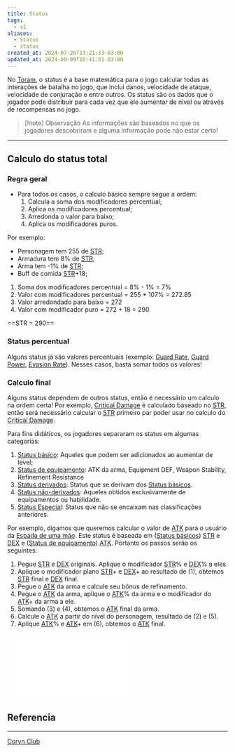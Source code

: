 ```yaml
---
title: Status
tags:
  - v1
aliases:
  - Status
  - status
created_at: 2024-07-26T13:21:33-03:00
updated_at: 2024-09-09T10:41:51-03:00
---
```


No [Toram](../../../../atomos/2024/07/26/Toram.md), o status é a base matemática para o jogo calcular todas as interações de batalha no jogo, que inclui danos, velocidade de ataque, velocidade de conjuração e entre outros. Os status são os dados que o jogador pode distribuir para cada vez que ele aumentar de nível ou através de recompensas no jogo.

> [!note] Observação
> As informações são baseados no que os jogadores descobriram e alguma informação pode não estar certo!

---

## Calculo do status total
### Regra geral

 - Para todos os casos, o calculo básico sempre segue a ordem: 
	1. Calcula a soma dos modificadores percentual;
	2. Aplica os modificadores percentual;
	3. Arredonda o valor para baixo;
	4. Aplica os modificadores puros.

Por exemplo:
 - Personagem tem 255 de [STR](Toram_STR.md);
 - Armadura tem 8% de [STR](Toram_STR.md);
 - Arma tem -1% de [STR](Toram_STR.md);
 - Buff de comida [STR](Toram_STR.md)+18;

1. Soma dos modificadores percentual = 8% - 1% = 7%
2. Valor com modificadores percentual = 255 * 107% = 272.85
3. Valor arredondado para baixo = 272
4. Valor com modificador puro = 272 + 18 = 290

==STR = 290==

### Status percentual

Alguns status já são valores percentuais (exemplo: [Guard Rate](../../../../ideias/2024/07/09/Toram_Guard_Rate.md), [Guard Power](../../../../ideias/2024/07/09/Toram_Guard_Power.md), [Evasion Rate](../../../../ideias/2024/07/09/Toram_Evasion_Rate.md)). Nesses casos, basta somar todos os valores!

### Calculo final

Alguns status dependem de outros status, então é necessário um calculo na ordem certa! Por exemplo, [Critical Damage](../../../../ideias/2024/07/09/Toram_Critical_Damage.md) é calculado baseado no [STR](Toram_STR.md), então será necessário calcular o [STR](Toram_STR.md) primeiro par poder usar no calculo do [Critical Damage](../../../../ideias/2024/07/09/Toram_Critical_Damage.md).  

Para fins didáticos, os jogadores separaram os status em algumas categorias:
1. [Status básico](../26/Toram_Status_basico.md): Aqueles que podem ser adicionados ao aumentar de level;
2. [Status de equipamento](../../../../ideias/2024/07/09/Toram_Status_de_equipamento.md): ATK da arma, Equipment DEF, Weapon Stability, Refinement Resistance
3. [Status derivados](../../../../ideias/2024/07/09/Toram_Status_derivados.md): Status que se derivam dos [Status básicos](../26/Toram_Status_basico.md).
4. [Status não-derivados](../../../../ideias/2024/07/09/Toram_Status%20não-derivados.md): Aqueles obtidos exclusivamente de equipamentos ou habilidade.
5. [Status Especial](../../../../ideias/2024/07/09/Toram_Status_Especial.md): Status que não se encaixam nas classificações anteriores.

Por exemplo, digamos que queremos calcular o valor de [ATK](../../../../ideias/2024/07/09/Toram_ATK.md) para o usuário da [Espada de uma mão](../../../../ideias/2024/07/12/Toram_One_Handed_Sword.md). Este status é baseada em ([Status básicos](../26/Toram_Status_basico.md)) [STR](Toram_STR.md) e [DEX](../../../../ideias/2024/07/09/Toram_DEX.md) e ([Status de equipamento](../../../../ideias/2024/07/09/Toram_Status_de_equipamento.md)) [ATK](../../../../ideias/2024/07/09/Toram_ATK.md). Portanto os passos serão os seguintes:
1. Pegue [STR](Toram_STR.md) e [DEX](../../../../ideias/2024/07/09/Toram_DEX.md) originais. Aplique o modificador [STR](Toram_STR.md)% e [DEX](../../../../ideias/2024/07/09/Toram_DEX.md)% a eles.
2. Aplique o modificador plano [STR](Toram_STR.md)+ e [DEX](../../../../ideias/2024/07/09/Toram_DEX.md)+ ao resultado de (1), obtemos [STR](Toram_STR.md) final e [DEX](../../../../ideias/2024/07/09/Toram_DEX.md) final.
3. Pegue o [ATK](../../../../ideias/2024/07/09/Toram_ATK.md) da arma e calcule seu bônus de refinamento.
4. Pegue o [ATK](../../../../ideias/2024/07/09/Toram_ATK.md) da arma, aplique o [ATK](../../../../ideias/2024/07/09/Toram_ATK.md)% da arma e o modificador do [ATK](../../../../ideias/2024/07/09/Toram_ATK.md)+ da arma a ele.
5. Somando (3) e (4), obtemos o [ATK](../../../../ideias/2024/07/09/Toram_ATK.md) final da arma.
6. Calcule o [ATK](../../../../ideias/2024/07/09/Toram_ATK.md) a partir do nível do personagem, resultado de (2) e (5).
7. Aplique [ATK](../../../../ideias/2024/07/09/Toram_ATK.md)% e [ATK](../../../../ideias/2024/07/09/Toram_ATK.md)+ em (6), obtemos o [ATK](../../../../ideias/2024/07/09/Toram_ATK.md) final.

![Toram_status.excalidraw](../../../../../_excalidraw/Toram_status.excalidraw.md)

## Referencia
---
[Coryn Club](https://coryn.club/guide.php?key=status)


